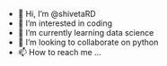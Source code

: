 - 👋 Hi, I’m @shivetaRD
- 👀 I’m interested in coding
- 🌱 I’m currently learning data science
- 💞️ I’m looking to collaborate on python
- 📫 How to reach me ...

<!---
shivetaRD/shivetaRD is a ✨ special ✨ repository because its `README.md` (this file) appears on your GitHub profile.
You can click the Preview link to take a look at your changes.
--->
